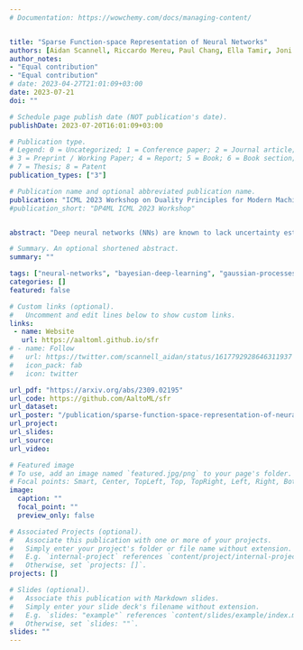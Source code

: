 ```yaml
---
# Documentation: https://wowchemy.com/docs/managing-content/


title: "Sparse Function-space Representation of Neural Networks"
authors: [Aidan Scannell, Riccardo Mereu, Paul Chang, Ella Tamir, Joni Pajarinen, Arno Solin]
author_notes:
- "Equal contribution"
- "Equal contribution"
# date: 2023-04-27T21:01:09+03:00
date: 2023-07-21
doi: ""

# Schedule page publish date (NOT publication's date).
publishDate: 2023-07-20T16:01:09+03:00

# Publication type.
# Legend: 0 = Uncategorized; 1 = Conference paper; 2 = Journal article;
# 3 = Preprint / Working Paper; 4 = Report; 5 = Book; 6 = Book section;
# 7 = Thesis; 8 = Patent
publication_types: ["3"]

# Publication name and optional abbreviated publication name.
publication: "ICML 2023 Workshop on Duality Principles for Modern Machine Learning"
#publication_short: "DP4ML ICML 2023 Workshop"


abstract: "Deep neural networks (NNs) are known to lack uncertainty estimates and struggle to incorporate new data. We present a method that mitigates these issues by converting NNs from weight space to function space, via a dual parameterization. Importantly, the dual parameterization enables us to formulate a sparse representation that captures information from the entire data set. This offers a compact and principled way of capturing uncertainty and enables us to incorporate new data without retraining whilst retaining predictive performance. We provide proof-of-concept demonstrations with the proposed approach for quantifying uncertainty in supervised learning on UCI benchmark tasks."

# Summary. An optional shortened abstract.
summary: ""

tags: ["neural-networks", "bayesian-deep-learning", "gaussian-processes", "bayesian-inference", "machine-learning", "approximate-inference"]
categories: []
featured: false

# Custom links (optional).
#   Uncomment and edit lines below to show custom links.
links:
 - name: Website
   url: https://aaltoml.github.io/sfr
# - name: Follow
#   url: https://twitter.com/scannell_aidan/status/1617792928646311937
#   icon_pack: fab
#   icon: twitter

url_pdf: "https://arxiv.org/abs/2309.02195"
url_code: https://github.com/AaltoML/sfr
url_dataset:
url_poster: "/publication/sparse-function-space-representation-of-neural-networks/poster.pdf"
url_project:
url_slides:
url_source: 
url_video:

# Featured image
# To use, add an image named `featured.jpg/png` to your page's folder. 
# Focal points: Smart, Center, TopLeft, Top, TopRight, Left, Right, BottomLeft, Bottom, BottomRight.
image:
  caption: ""
  focal_point: ""
  preview_only: false

# Associated Projects (optional).
#   Associate this publication with one or more of your projects.
#   Simply enter your project's folder or file name without extension.
#   E.g. `internal-project` references `content/project/internal-project/index.md`.
#   Otherwise, set `projects: []`.
projects: []

# Slides (optional).
#   Associate this publication with Markdown slides.
#   Simply enter your slide deck's filename without extension.
#   E.g. `slides: "example"` references `content/slides/example/index.md`.
#   Otherwise, set `slides: ""`.
slides: ""
---
```

